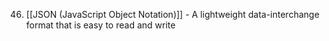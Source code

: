 46. [[JSON (JavaScript Object Notation)]] - A lightweight data-interchange format that is easy to read and write